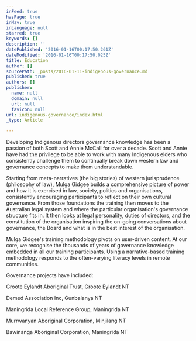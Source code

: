 ```yaml
---
inFeed: true
hasPage: true
inNav: true
inLanguage: null
starred: true
keywords: []
description: ''
datePublished: '2016-01-16T00:17:50.261Z'
dateModified: '2016-01-16T00:17:50.025Z'
title: Education
author: []
sourcePath: _posts/2016-01-11-indigenous-governance.md
published: true
authors: []
publisher:
  name: null
  domain: null
  url: null
  favicon: null
url: indigenous-governance/index.html
_type: Article

---
```

Developing Indigenous directors governance
knowledge has been a passion of both Scott and Annie McCall for over a decade.
Scott and Annie have had the privilege to be able to work with many Indigenous
elders who consistently challenge them to continually break down western law
and governance concepts to make them understandable.

Starting from meta-narratives (the big
stories) of western jurisprudence (philosophy of law), Mulga Gidgee builds a
comprehensive picture of power and how it is exercised in law, society,
politics and organisations, consistently encouraging participants to reflect on
their own cultural governance. From those foundations the training then moves
to the Australian legal system and where the particular organisation's
governance structure fits in. It then looks at legal personality, duties of
directors, and the constitution of the organisation inspiring the on-going
conversations about governance, the Board and what is in the best interest of
the organisation.

Mulga Gidgee's training methodology pivots
on user-driven content. At our core, we recognise the thousands of years of
governance knowledge embedded in all our training participants. Using a
narrative-based training methodology responds to the often-varying literacy
levels in remote communities.

Governance projects have included:

Groote Eylandt Aboriginal Trust, Groote
Eylandt NT

Demed Association Inc, Gunbalanya NT

Maningrida Local Reference Group,
Maningrida NT

Murrwanyan Aboriginal Corporation,
Minjilang NT

Bawinanga Aboriginal Corporation,
Maningrida NT